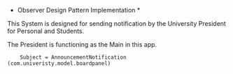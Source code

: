 

* Observer Design Pattern Implementation * 

This System is designed for sending notification by the University President for Personal and Students.

The President is functioning as the Main in this app.
	
		Subject = AnnouncementNotification (com.univeristy.model.boardpanel)
		